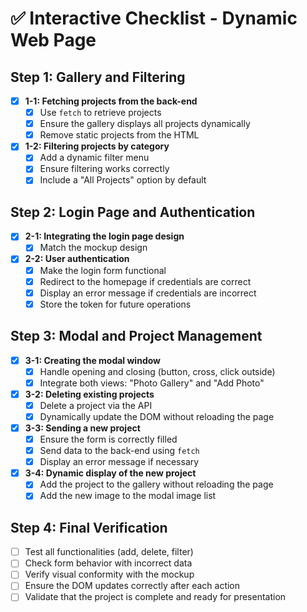 # ✅ Interactive Checklist - Dynamic Web Page

## Step 1: Gallery and Filtering
- [X] **1-1: Fetching projects from the back-end**
  - [X] Use `fetch` to retrieve projects
  - [X] Ensure the gallery displays all projects dynamically
  - [X] Remove static projects from the HTML
- [X] **1-2: Filtering projects by category**
  - [X] Add a dynamic filter menu
  - [X] Ensure filtering works correctly
  - [X] Include a "All Projects" option by default

## Step 2: Login Page and Authentication
- [X] **2-1: Integrating the login page design**
  - [X] Match the mockup design
- [X] **2-2: User authentication**
  - [X] Make the login form functional
  - [X] Redirect to the homepage if credentials are correct
  - [X] Display an error message if credentials are incorrect
  - [X] Store the token for future operations

## Step 3: Modal and Project Management
- [X] **3-1: Creating the modal window**
  - [X] Handle opening and closing (button, cross, click outside)
  - [X] Integrate both views: "Photo Gallery" and "Add Photo"
- [X] **3-2: Deleting existing projects**
  - [X] Delete a project via the API
  - [X] Dynamically update the DOM without reloading the page
- [X] **3-3: Sending a new project**
  - [X] Ensure the form is correctly filled
  - [X] Send data to the back-end using `fetch`
  - [X] Display an error message if necessary
- [X] **3-4: Dynamic display of the new project**
  - [X] Add the project to the gallery without reloading the page
  - [X] Add the new image to the modal image list

## Step 4: Final Verification
- [ ] Test all functionalities (add, delete, filter)
- [ ] Check form behavior with incorrect data
- [ ] Verify visual conformity with the mockup
- [ ] Ensure the DOM updates correctly after each action
- [ ] Validate that the project is complete and ready for presentation
